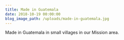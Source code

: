 ```yaml
---
title: Made in Guatemala
date: 2018-10-19 00:00:00
blog_image_path: /uploads/made-in-guatemala.jpg
---
```


Made in Guatemala in small villages in our Mission area.